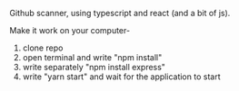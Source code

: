 Github scanner, using typescript and react (and a bit of js).

Make it work on your computer-

1. clone repo
2. open terminal and write "npm install"
3. write separately "npm install express"
4. write "yarn start" and wait for the application to start

